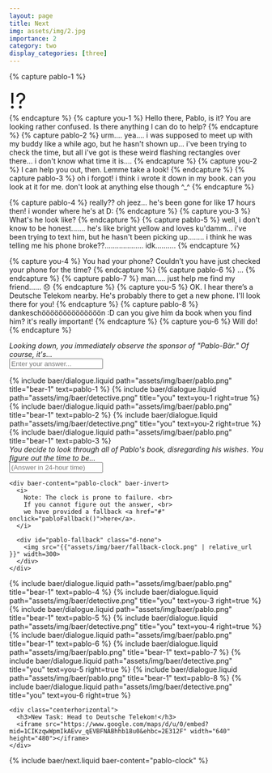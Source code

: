```yaml
---
layout: page
title: Next
img: assets/img/2.jpg
importance: 2
category: two
display_categories: [three]
---
```


<!-- Dialogue pt. 1 -->
{% capture pablo-1 %}
<div style="font-size: 3em">
  &#x2049;&#xfe0f;
</div>
{% endcapture %}
{% capture you-1 %}
  Hello there, Pablo, is it? You are looking rather confused. Is there anything I can do to help?
{% endcapture %}
{% capture pablo-2 %}
  urm.... yea.... i was supposed to meet up with my buddy like a while ago, but he hasn't shown up...
  i've been trying to check the time, but all i've got is these weird flashing rectangles over there...
  i don't know what time it is....
{% endcapture %}
{% capture you-2 %}
  I can help you out, then. Lemme take a look!
{% endcapture %}
{% capture pablo-3 %}
  oh i forgot! i think i wrote it down in my book. can you look at it for me. don't look at anything else though ^_^
{% endcapture %}

<!-- Dialogue pt. 2 -->
{% capture pablo-4 %}
  really?? oh jeez... he's been gone for like 17 hours then! i wonder where he's at D:
{% endcapture %}
{% capture you-3 %}
  What's he look like?
{% endcapture %}
{% capture pablo-5 %}
  well, i don't know to be honest....... he's like bright yellow and loves ku'damm...
  i've been trying to text him, but he hasn't been picking up........
  i think he was telling me his phone broke??................... idk..........
{% endcapture %}

{% capture you-4 %}
  You had your phone? Couldn’t you have just checked your phone for the time?
{% endcapture %}
{% capture pablo-6 %}
  ...
{% endcapture %}
{% capture pablo-7 %}
  man….. just help me find my friend…… &#x1f61e;
{% endcapture %}
{% capture you-5 %}
  OK. I hear there’s a Deutsche Telekom nearby. He's probably there to get a new phone. I'll look there for you!
{% endcapture %}
{% capture pablo-8 %}
  dankeschöööööööööööööön :D can you give him da book when you find him? it's really important!
{% endcapture %}
{% capture you-6 %}
  Will do!
{% endcapture %}

<div class="baer-dialogue-group">
  <div class="d-flex flex-column align-items-center gap-5">
    <!-- TODO: handle this text -->
    <i>Looking down, you immediately observe the sponsor of "Pablo-Bär." Of course, it's...</i>
    <form baer-key="pablo-unlock">
      <input placeholder="Enter your answer...">
    </form>
  </div>

  <div class="baer-dialogue-group" baer-content="pablo-unlock">
    {% include baer/dialogue.liquid path="assets/img/baer/pablo.png" title="bear-1" text=pablo-1 %}
    {% include baer/dialogue.liquid path="assets/img/baer/detective.png" title="you" text=you-1 right=true %}
    {% include baer/dialogue.liquid path="assets/img/baer/pablo.png" title="bear-1" text=pablo-2 %}
    {% include baer/dialogue.liquid path="assets/img/baer/detective.png" title="you" text=you-2 right=true %}
    {% include baer/dialogue.liquid path="assets/img/baer/pablo.png" title="bear-1" text=pablo-3 %}
  </div>

  <div class="d-flex flex-column align-items-center gap-5" baer-content="pablo-unlock">
    <i>You decide to look through all of Pablo's book, disregarding his wishes. You figure out the time to be...</i>
    <form baer-key="pablo-clock">
      <input placeholder="(Answer in 24-hour time)">
    </form>

    <div baer-content="pablo-clock" baer-invert>
      <i>
        Note: The clock is prone to failure. <br>
        If you cannot figure out the answer, <br>
        we have provided a fallback <a href="#" onclick="pabloFallback()">here</a>.
      </i>

      <div id="pablo-fallback" class="d-none">
        <img src="{{"assets/img/baer/fallback-clock.png" | relative_url }}" width=300>
      </div>
    </div>    
  </div>

  <div class="baer-dialogue-group" baer-content="pablo-clock">
    {% include baer/dialogue.liquid path="assets/img/baer/pablo.png" title="bear-1" text=pablo-4 %}
    {% include baer/dialogue.liquid path="assets/img/baer/detective.png" title="you" text=you-3 right=true %}
    {% include baer/dialogue.liquid path="assets/img/baer/pablo.png" title="bear-1" text=pablo-5 %}
    {% include baer/dialogue.liquid path="assets/img/baer/detective.png" title="you" text=you-4 right=true %}
    {% include baer/dialogue.liquid path="assets/img/baer/pablo.png" title="bear-1" text=pablo-6 %}
    {% include baer/dialogue.liquid path="assets/img/baer/pablo.png" title="bear-1" text=pablo-7 %}
    {% include baer/dialogue.liquid path="assets/img/baer/detective.png" title="you" text=you-5 right=true %}
    {% include baer/dialogue.liquid path="assets/img/baer/pablo.png" title="bear-1" text=pablo-8 %}
    {% include baer/dialogue.liquid path="assets/img/baer/detective.png" title="you" text=you-6 right=true %}

    <div class="centerhorizontal">
      <h3>New Task: Head to Deutsche Telekom!</h3>
      <iframe src="https://www.google.com/maps/d/u/0/embed?mid=1CIKzqwWpmIkAEvv_qEVBFNABhhb18u0&ehbc=2E312F" width="640" height="480"></iframe>
    </div>
  </div>
</div>

{% include baer/next.liquid baer-content="pablo-clock" %}
